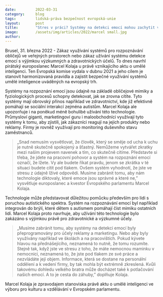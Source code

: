 ```yaml
---
date:         2022-03-31
category:     blog
tags:         lidská-práva bezpečnost evropská-unie
layout:       post
title:        "Stres v práci? Systémy na detekci emocí mohou zachytit vaše reakce a poslat je na personální oddělení"
image:        /assets/img/articles/2022/marcel small.jpg
author:       
---
```


Brusel, 31. března 2022 - Zákaz využívání systémů pro rozpoznávání obličejů ve veřejných prostorech nebo zákaz užívání systému detekce emocí s výjimkou výzkumných a zdravotnických účelů. To dnes navrhl pirátský europoslanec Marcel Kolaja u právě vznikajícího aktu o umělé inteligenci. Ten Evropská komise vydala v dubnu 2021 a jeho cílem je stanovit harmonizovaná pravidla a zajistit bezpečné využívání systémů umělé inteligence uváděných na evropský trh.

Systémy na rozpoznání emocí jsou údajně na základě obličejové mimiky a fyziologických procesů schopny detekovat, jak se zrovna cítíte. Tyto systémy mají obrovský přínos například ve zdravotnictví, kde již efektivně pomáhají se sociální interakcí zejména autistům. Marcel Kolaja ale upozorňuje i na poněkud méně bohulibé užívání této technologie. Průmysloví giganti, marketingoví guru i maloobchodníci využívají tyto systémy k tomu, aby zjistili, jak zákazníci reagují na jejich produkty nebo reklamy. Firmy je rovněž využívají pro monitoring duševního stavu zaměstnanců.

> „Snad nemusím vysvětlovat, že člověk, který se směje od ucha k uchu je nutně skutečně spokojený a šťastný. Nemůžeme vytvářet zkratky mezi naším projevem navenek a tím, co skutečně cítíme. Představte si třeba, že jdete na pracovní pohovor a systém na rozpoznání emocí označí, že lžete. Vy ale budete říkat pravdu, jenom se zkrátka v té situaci budete cítit pod tlakem. Ovšem systém vyhodnotí, že jste ve stresu z údajně lživé odpovědi. Musíme zabránit tomu, aby nám technologie diktovaly, které emoce jsou správné a které ne,” vysvětluje europoslanec a kvestor Evropského parlamentu Marcel Kolaja.

Technologie může představovat důležitou pomůcku především pro lidi s poruchou autistického spektra. Systém na rozpoznávání emocí byl například integrován do brýlí, které dětem s autismem pomáhají číst mimiku ostatních lidí. Marcel Kolaja proto navrhuje, aby užívání této technologie bylo zakázáno s výjimkou právě pro zdravotnické a výzkumné účely.

> „Musíme zabránit tomu, aby systémy na detekci emocí byly přeprogramovány pro účely reklamy a marketingu. Nebo aby byly využívány například ve školách a na pracovištích. Pokud kývete hlavou na přednášejícího, neznamená to nutně, že tomu rozumíte. Stejně tak, když jste ve stresu z toho, že máte nemocnou maminku v nemocnici, neznamená to, že jste pod tlakem ze své práce a nezvládáte její objem. Informace, která se dostane na personální oddělení a k vedení firmy, by tak mohla být extrémně zkreslená. Kvůli takovému dohledu velkého bratra může docházet také k potlačování našich emocí. A to je cesta do záhuby,” doplňuje Kolaja.



Marcel Kolaja je zpravodajem stanoviska právě aktu o umělé inteligenci ve výboru pro kulturu a vzdělávání v Evropském parlamentu.
